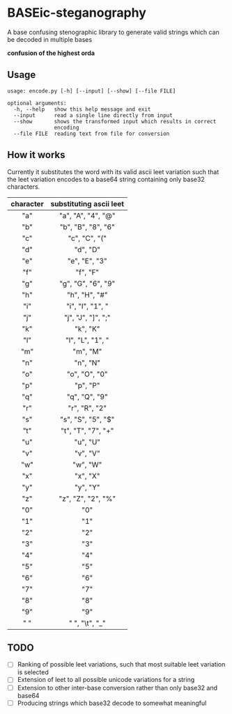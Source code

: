 # BASEic-steganography
A base confusing stenographic library to generate valid strings which can be decoded in multiple bases

**confusion of the highest orda**
## Usage
```
usage: encode.py [-h] [--input] [--show] [--file FILE]

optional arguments:
  -h, --help   show this help message and exit
  --input      read a single line directly from input
  --show       shows the transformed input which results in correct
               encoding
  --file FILE  reading text from file for conversion
```
## How it works
Currently it substitutes the word with its valid ascii leet variation such that the leet variation encodes to a base64 string containing only base32 characters.  

|character| substituting ascii leet|
|:-:|:--:|
|"a"|"a", "A", "4", "@"|
|"b"|"b", "B", "8", "6"|
|"c"|"c", "C", "("|
|"d"|"d", "D"|
|"e"|"e", "E", "3"|
|"f"|"f", "F"|
|"g"|"g", "G", "6", "9"|
|"h"|"h", "H", "#"|
|"i"|"i", "I", "1", "|", "!"|
|"j"|"j", "J", "]", ";"|
|"k"|"k", "K"|
|"l"|"l", "L", "1", "|"|
|"m"|"m", "M"|
|"n"|"n", "N"|
|"o"|"o", "O", "0"|
|"p"|"p", "P"|
|"q"|"q", "Q", "9"|
|"r"|"r", "R", "2"|
|"s"|"s", "S", "5", "$"|
|"t"|"t", "T", "7", "+"|
|"u"|"u", "U"|
|"v"|"v", "V"|
|"w"|"w", "W"|
|"x"|"x", "X"|
|"y"|"y", "Y"|
|"z"|"z", "Z", "2", "%"|
|"0"|"0"|
|"1"|"1"|
|"2"|"2"|
|"3"|"3"|
|"4"|"4"|
|"5"|"5"|
|"6"|"6"|
|"7"|"7"|
|"8"|"8"|
|"9"|"9"|
|" "|" ", "\t", "_"|

## TODO
- [ ] Ranking of possible leet variations, such that most suitable leet variation is selected
- [ ] Extension of leet to all possible unicode variations for a string
- [ ] Extension to other inter-base conversion rather than only base32 and base64
- [ ] Producing strings which base32 decode to somewhat meaningful

